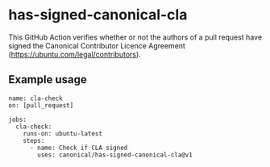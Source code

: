 # has-signed-canonical-cla

This GitHub Action verifies whether or not the authors of a pull request have signed the Canonical Contributor Licence Agreement (https://ubuntu.com/legal/contributors).


## Example usage

```
name: cla-check
on: [pull_request]

jobs:
  cla-check:
    runs-on: ubuntu-latest
    steps:
      - name: Check if CLA signed
        uses: canonical/has-signed-canonical-cla@v1
```
